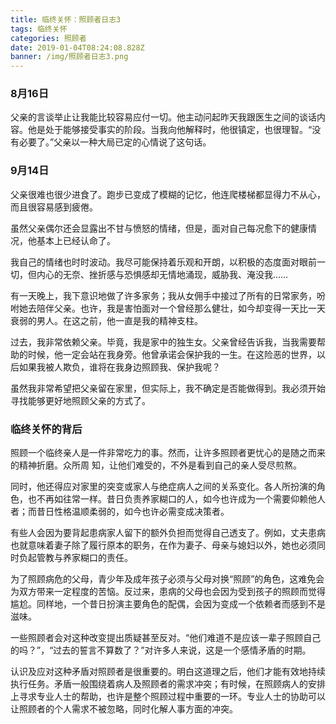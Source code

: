 ```yaml
---
title: 临终关怀：照顾者日志3
tags: 临终关怀
categories: 照顾者
date: 2019-01-04T08:24:08.828Z
banner: /img/照顾者日志3.png
---
```

### 8月16日
父亲的言谈举止让我能比较容易应付一切。他主动问起昨天我跟医生之间的谈话内容。他是处于能够接受事实的阶段。当我向他解释时，他很镇定，也很理智。“没有必要了。”父亲以一种大局已定的心情说了这句话。 

### 9月14日
父亲很难也很少进食了。跑步已变成了模糊的记忆，他连爬楼梯都显得力不从心，而且很容易感到疲倦。

虽然父亲偶尔还会显露出不甘与愤怒的情绪，但是，面对自己每况愈下的健康情况，他基本上已经认命了。

我自己的情绪也时时波动。我尽可能保持着乐观和开朗，以积极的态度面对眼前一切，但内心的无奈、挫折感与恐惧感却无情地涌现，威胁我、淹没我……

有一天晚上，我下意识地做了许多家务；我从女佣手中接过了所有的日常家务，吩咐她去陪伴父亲。也许，我是害怕面对一个曾经那么健壮，如今却变得一天比一天衰弱的男人。在这之前，他一直是我的精神支柱。

过去，我非常依赖父亲。毕竟，我是家中的独生女。父亲曾经告诉我，当我需要帮助的时候，他一定会站在我身旁。他曾承诺会保护我的一生。在这险恶的世界，以后如果我被人欺负，谁将在我身边照顾我、保护我呢？

虽然我非常希望把父亲留在家里，但实际上，我不确定是否能做得到。我必须开始寻找能够更好地照顾父亲的方式了。

### 临终关怀的背后

照顾一个临终亲人是一件非常吃力的事。然而，让许多照顾者更忧心的是随之而来的精神折磨。众所周 知，让他们难受的，不外是看到自己的亲人受尽煎熬。

同时，他还得应对家里的突变或家人与绝症病人之间的关系变化。各人所扮演的角色，也不再如往常一样。昔日负责养家糊口的人，如今也许成为一个需要仰赖他人者；而昔日性格温顺柔弱的，如今也许必需变成决策者。

有些人会因为要背起患病家人留下的额外负担而觉得自己透支了。例如，丈夫患病也就意味着妻子除了履行原本的职务，在作为妻子、母亲与媳妇以外，她也必须同时负起管教与养家糊口的责任。

为了照顾病危的父母，青少年及成年孩子必须与父母对换“照顾”的角色，这难免会为双方带来一定程度的苦恼。反过来，患病的父母也会因为受到孩子的照顾而觉得尴尬。同样地，一个昔日扮演主要角色的配偶，会因为变成一个依赖者而感到不是滋味。

一些照顾者会对这种改变提出质疑甚至反对。“他们难道不是应该一辈子照顾自己的吗？”，“过去的誓言不算数了？”对许多人来说，这是一个感情矛盾的时期。

认识及应对这种矛盾对照顾者是很重要的。明白这道理之后，他们才能有效地持续执行任务。矛盾一般围绕着病人及照顾者的需求冲突；有时候，在照顾病人的安排上寻求专业人士的帮助，也许是整个照顾过程中重要的一环。专业人士的协助可以让照顾者的个人需求不被忽略，同时化解人事方面的冲突。
